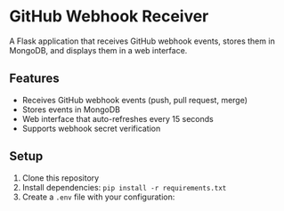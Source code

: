 # GitHub Webhook Receiver

A Flask application that receives GitHub webhook events, stores them in MongoDB, and displays them in a web interface.

## Features

- Receives GitHub webhook events (push, pull request, merge)
- Stores events in MongoDB
- Web interface that auto-refreshes every 15 seconds
- Supports webhook secret verification

## Setup

1. Clone this repository
2. Install dependencies: `pip install -r requirements.txt`
3. Create a `.env` file with your configuration: